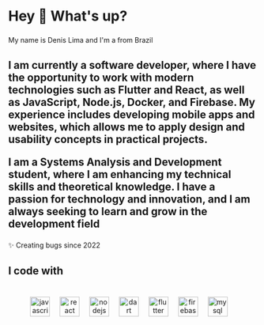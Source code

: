 <h1 align="left">Hey 👋 What's up?</h1>

###

<p align="left">My name is Denis Lima  and I'm a from Brazil</p>

###

<h2 align="left">I am currently a software developer, where I have the opportunity to work with modern technologies such as Flutter and React, as well as JavaScript, Node.js, Docker, and Firebase. My experience includes developing mobile apps and websites, which allows me to apply design and usability concepts in practical projects.

I am a Systems Analysis and Development student, where I am enhancing my technical skills and theoretical knowledge. I have a passion for technology and innovation, and I am always seeking to learn and grow in the development field</h2>

###

<p align="left">✨ Creating bugs since 2022</p>

###

<h2 align="left">I code with</h2>

###

<br clear="both">

<div align="center">
  <img src="https://cdn.jsdelivr.net/gh/devicons/devicon/icons/javascript/javascript-original.svg" height="40" alt="javascript logo"  />
  <img width="12" />
  <img src="https://cdn.jsdelivr.net/gh/devicons/devicon/icons/react/react-original.svg" height="40" alt="react logo"  />
  <img width="12" />
  <img src="https://cdn.jsdelivr.net/gh/devicons/devicon/icons/nodejs/nodejs-original.svg" height="40" alt="nodejs logo"  />
  <img width="12" />
  <img src="https://cdn.jsdelivr.net/gh/devicons/devicon/icons/dart/dart-original.svg" height="40" alt="dart logo"  />
  <img width="12" />
  <img src="https://cdn.jsdelivr.net/gh/devicons/devicon/icons/flutter/flutter-original.svg" height="40" alt="flutter logo"  />
  <img width="12" />
  <img src="https://cdn.jsdelivr.net/gh/devicons/devicon/icons/firebase/firebase-plain.svg" height="40" alt="firebase logo"  />
  <img width="12" />
  <img src="https://cdn.jsdelivr.net/gh/devicons/devicon/icons/mysql/mysql-original.svg" height="40" alt="mysql logo"  />
  <img width="12" />
 
</div>

###
